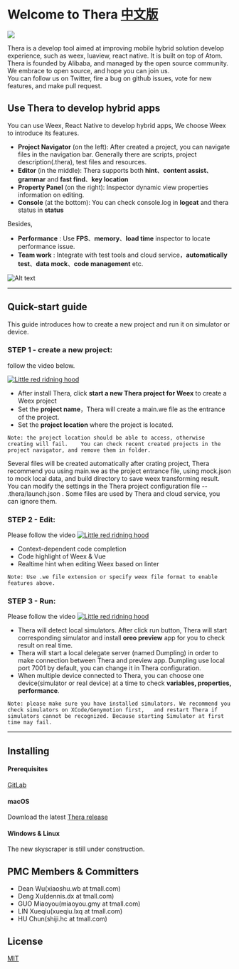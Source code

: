 # Welcome to Thera [中文版](http://gitlab.alibaba-inc.com/project-falcon/Thera/wikis/readme-cn)
![](https://img.alicdn.com/tps/TB1meI7OVXXXXXcXXXXXXXXXXXX-1024-460.png)

Thera is a develop tool aimed at improving mobile hybrid solution develop experience, such as weex, luaview, react native. It is built on top of Atom.  
Thera is founded by Alibaba, and managed by the open source community.  
We embrace to open source, and hope you can join us.  
You can follow us on Twitter, fire a bug on github issues, vote for new features, and make pull request.  

## Use Thera to develop hybrid apps
You can use Weex, React Native to develop hybrid apps, We choose Weex to introduce its features.

* **Project Navigator** (on the left): After created a project, you can navigate files in the navigation bar. Generally there are scripts, project description(.thera), test files and resources.
* **Editor** (in the middle): Thera supports both **hint**、**content assist**、**grammar** and **fast find**、**key location**
* **Property Panel** (on the right): Inspector dynamic view properties information on editing.
* **Console** (at the bottom): You can check console.log in **logcat** and thera status in **status**


Besides,
* **Performance** : Use **FPS**、**memory**、**load time** inspector to locate performance issue.
* **Team work** : Integrate with test tools and cloud service，**automatically test**、**data mock**、**code management** etc.

![Alt text](https://img.alicdn.com/tps/TB1XIklOVXXXXb_apXXXXXXXXXX-1903-1133.png)

----

## Quick-start guide
This guide introduces how to create a new project and run it on simulator or device.

### STEP 1 - create a new project:
follow the video below.

[![Little red ridning hood](https://gw.alicdn.com/tps/TB1PbIiOVXXXXblaFXXXXXXXXXX-1223-674.png)](https://vimeo.com/206175744 "Create a project - Click to Watch!")

* After install Thera, click **start a new Thera project for Weex** to create a Weex project
* Set the **project name**，Thera will create a main.we file as the entrance of the project.
* Set the **project location** where the project is located.

`Note: the project location should be able to access, otherwise creating will fail.   
You can check recent created projects in the project navigator, and remove them in folder.`

Several files will be created automatically after crating project, Thera recommend you using main.we as the project entrance file, using mock.json to mock local data, and build directory to save weex transforming result. You can modify the settings in the Thera project configuration file -- .thera/launch.json . Some files are used by Thera and cloud service, you can ignore them.

### STEP 2 - Edit:
Please follow the video
[![Little red ridning hood](https://img.alicdn.com/tps/TB1gzoyOVXXXXb4XVXXXXXXXXXX-1223-674.png)](https://vimeo.com/206176073 "Edit - Click to Watch!")

* Context-dependent code completion
* Code highlight of Weex & Vue
* Realtime hint when editing Weex based on linter

`Note: Use .we file extension or specify weex file format to enable features above.`

### STEP 3 - Run:
Please follow the video
[![Little red ridning hood](https://img.alicdn.com/tps/TB1qSMFOVXXXXbRXVXXXXXXXXXX-1223-674.jpg)](https://vimeo.com/206177328 "run time - Click to Watch!")

* Thera will detect local simulators. After click run button, Thera will start corresponding simulator and install **oreo preview** app for you to check result on real time.
* Thera will start a local delegate server (named Dumpling) in order to make connection between Thera and preview app. Dumpling use local port 7001 by default, you can change it in Thera configuration.
* When multiple device connected to Thera, you can choose one device(simulator or real device) at a time to check **variables, properties, performance**.

`Note: please make sure you have installed simulators. We recommend you check simulators on XCode/Genymotion first,  
and restart Thera if simulators cannot be recognized. Because starting Simulator at first time may fail.`

----


## Installing
#### Prerequisites
 [GitLab](http://gitlab.alibaba-inc.com/project-falcon/Thera)

#### macOS
Download the latest [Thera release](https://github.com/alibaba/Thera/releases)

#### Windows & Linux
The new skyscraper is still under construction.



## PMC Members & Committers
* Dean Wu(xiaoshu.wb at tmall.com)
* Deng Xu(dennis.dx at tmall.com)
* GUO Miaoyou(miaoyou.gmy at tmall.com)
* LIN Xueqiu(xueqiu.lxq at tmall.com)
* HU Chun(shiji.hc at tmall.com)


## License
[MIT](http://gitlab.alibaba-inc.com/project-falcon/Thera/blob/develop/LICENSE.md)
